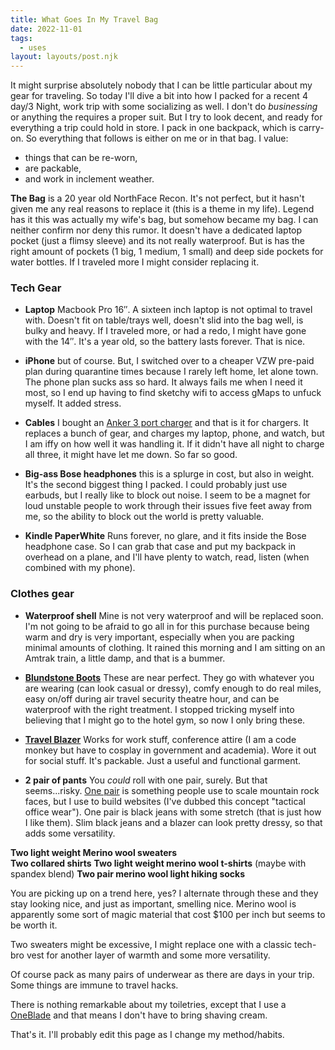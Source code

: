 ```yaml
---
title: What Goes In My Travel Bag
date: 2022-11-01
tags:
  - uses
layout: layouts/post.njk
---
```

It might surprise absolutely nobody that I can be little particular about my gear for traveling. So today I'll dive a bit into how I packed for a recent 4 day/3 Night, work trip with some socializing as well. I don't do *businessing* or anything the requires a proper suit. But I try to look decent, and ready for everything a trip could hold in store. I pack in one backpack, which is carry-on. So everything that follows is either on me or in that bag. I value:
 - things that can be re-worn, 
 - are packable, 
 - and work in inclement weather.

**The Bag** is a 20 year old NorthFace Recon. It's not perfect, but it hasn't given me any real reasons to replace it (this is a theme in my life). Legend has it this was actually my wife's bag, but somehow became my bag. I can neither confirm nor deny this rumor. It doesn't have a dedicated laptop pocket (just a flimsy sleeve) and its not really waterproof. But is has the right amount of pockets (1 big, 1 medium, 1 small) and deep side pockets for water bottles. If I traveled more I might consider replacing it.

### Tech Gear 

- **Laptop** Macbook Pro 16″. A sixteen inch laptop is not optimal to travel with. Doesn't fit on table/trays well, doesn't slid into the bag well, is bulky and heavy. If I traveled more, or had a redo, I might have gone with the 14″. It's a year old, so the battery lasts forever. That is nice.

- **iPhone** but of course. But, I switched over to a cheaper VZW pre-paid plan during quarantine times because I rarely left home, let alone town. The phone plan sucks ass so hard. It always fails me when I need it most, so I end up having to find sketchy wifi to access gMaps to unfuck myself. It added stress.

- **Cables** I bought an <a href="https://www.amazon.com/dp/B09C5RG6KV/ref=emc_b_5_i">Anker 3 port charger</a> and that is it for chargers. It replaces a bunch of gear, and charges my laptop, phone, and watch, but I am iffy on how well it was handling it. If it didn't have all night to charge all three, it might have let me down. So far so good.

- **Big-ass Bose headphones** this is a splurge in cost, but also in weight. It's the second biggest thing I packed. I could probably just use earbuds, but I really like to block out noise. I seem to be a magnet for loud unstable people to work through their issues five feet away from me, so the ability to block out the world is pretty valuable.

- **Kindle PaperWhite** Runs forever, no glare, and it fits inside the Bose headphone case. So I can grab that case and put my backpack in overhead on a plane, and I'll have plenty to watch, read, listen (when combined with my phone).

### Clothes gear

- **Waterproof shell** Mine is not very waterproof and will be replaced soon. I'm not going to be afraid to go all in for this purchase because being warm and dry is very important, especially when you are packing minimal amounts of clothing. It rained this morning and I am sitting on an Amtrak train, a little damp, and that is a bummer.

- **<a href="https://www.blundstone.com/rustic-black-leather-chelsea-boots-mens-style-587">Blundstone Boots</a>** These are near perfect. They go with whatever you are wearing (can look casual or dressy), comfy enough to do real miles, easy on/off during air travel security theatre hour, and can be waterproof with the right treatment. I stopped tricking myself into believing that I might go to the hotel gym, so now I only bring these.

- **<a href="https://www.eddiebauer.com/p/13407854/mens-voyager-20-travel-blazer">Travel Blazer</a>** Works for work stuff, conference attire (I am a code monkey but have to cosplay in government and academia). Wore it out for social stuff. It's packable. Just a useful and functional garment.

- **2 pair of pants** You *could* roll with one pair, surely. But that seems...risky. <a href="https://www.kuhl.com/kuhl/mens/pants/resistor-jean/">One pair</a> is something people use to scale mountain rock faces, but I use to build websites (I've dubbed this concept "tactical office wear"). One pair is black jeans with some stretch (that is just how I like them). Slim black jeans and a blazer can look pretty dressy, so that adds some versatility. 

**Two light weight Merino wool sweaters**  
**Two collared shirts**
**Two light weight merino wool t-shirts** (maybe with spandex blend)
**Two pair merino wool light hiking socks**

You are picking up on a trend here, yes? I alternate through these and they stay looking nice, and just as important, smelling nice. Merino wool is apparently some sort of magic material that cost $100 per inch but seems to be worth it.

Two sweaters might be excessive, I might replace one with a classic tech-bro vest for another layer of warmth and some more versatility.

Of course pack as many pairs of underwear as there are days in your trip. Some things are immune to travel hacks.

There is nothing remarkable about my toiletries, except that I use a <a href="https://www.usa.philips.com/c-m-pe/oneblade-trim-edge-and-shave#triggername=options_2b6m">OneBlade</a> and that means I don't have to bring shaving cream.

That's it. I'll probably edit this page as I change my method/habits.   








